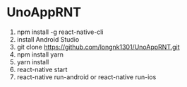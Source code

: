# UnoAppRNT
1. npm install -g react-native-cli
2. install Android Studio
3. git clone https://github.com/longnk1301/UnoAppRNT.git
4. npm install yarn
5. yarn install
6. react-native start
7. react-native run-android or react-native run-ios
